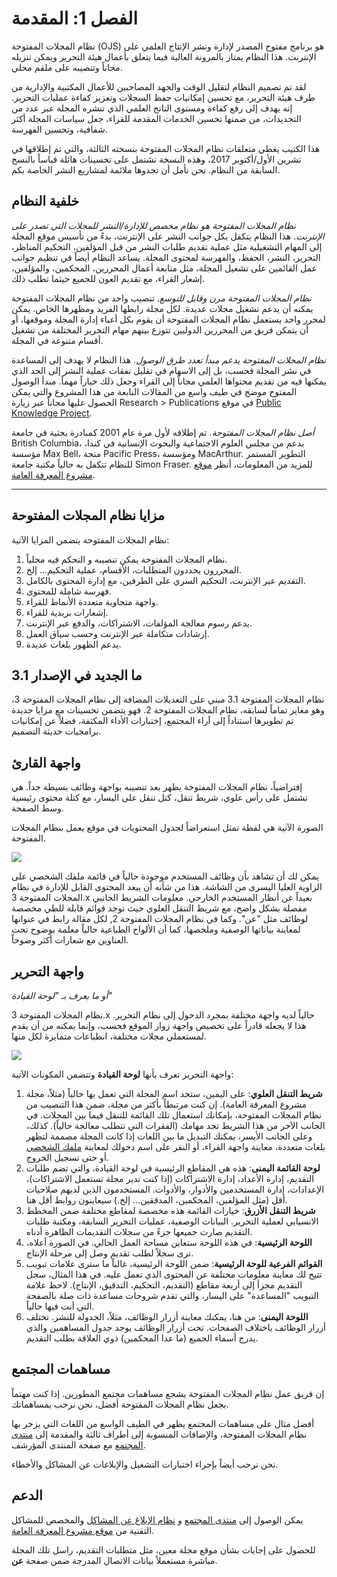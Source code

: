 # الفصل 1: المقدمة

نظام المجلات المفتوحة \(OJS\) هو برنامج مفتوح المصدر لإدارة ونشر الإنتاج العلمي على الإنترنت. هذا النظام يمتاز بالمرونة العالية فيما يتعلق بأعمال هيئة التحرير ويمكن تنزيله مجاناً وتنصيبه على ملقم محلي.

لقد تم تصميم النظام لتقليل الوقت والجهد المصاحبين للأعمال المكتبية والإدارية من طرف هيئة التحرير، مع تحسين إمكانيات حفظ السجلات وتعزيز كفاءة عمليات التحرير. إنه يهدف إلى رفع كفاءة ومستوى الناتج العلمي الذي تنشره المجلة عبر عدد من التجديدات، من ضمنها تحسين الخدمات المقدمة للقراء، جعل سياسات المجلة أكثر شفافية، وتحسين الفهرسة.

هذا الكتيب يغطي متعلقات نظام المجلات المفتوحة بنسخته الثالثة، والتي تم إطلاقها في تشرين الأول/أكتوبر 2017، وهذه النسخة تشتمل على تحسينات هائلة قياساً بالنسخ السابقة من النظام. نحن نأمل أن تجدوها ملائمة لمشاريع النشر الخاصة بكم.

## خلفية النظام

*نظام المجلات المفتوحة هو نظام مخصص للإدارة/النشر للمجلات التي تصدر على الإنترنت*. هذا النظام يتكفل بكل جوانب النشر على الإنترنت، بدءً من تأسيس موقع المجلة إلى المهام التشغيلية مثل عملية تقديم طلبات النشر من قبل المؤلفين، التحكيم المناظر، التحرير، النشر، الحفظ، والفهرسة لمحتوى المجلة. يساعد النظام أيضاً في تنظيم جوانب عمل القائمين على تشغيل المجلة، مثل متابعة أعمال المحررين، المحكمين، والمؤلفين، إشعار القراء، مع تقديم العون للجميع حيثما تطلب ذلك.

*نظام المجلات المفتوحة مرن وقابل للتوسع*. تنصيب واحد من نظام المجلات المفتوحة يمكنه أن يدعم تشغيل مجلات عديدة. لكل مجلة رابطها الفريد ومظهرها الخاص. يمكن لمحرر واحد يستعمل نظام المجلات المفتوحة أن يقوم بكل أعباء إدارة المجلة وموقعها، أو أن يتمكن فريق من المحررين الدوليين تتوزع بينهم مهام التحرير المختلفة من تشغيل أقسام متنوعة في المجلة.

*نظام المجلات المفتوحة يدعم مبدأ تعدد طرق الوصول*. هذا النظام لا يهدف إلى المساعدة في نشر المجلة فحسب، بل إلى الاسهام في تقليل نفقات عملية النشر إلى الحد الذي يمكنها فيه من تقديم محتواها العلمي مجاناً إلى القراء وجعل ذلك خياراً مهماً. مبدأ الوصول المفتوح موضح في طيف واسع من المقالات النابعة من هذا المشروع والتي يمكن الحصول عليها مجاناً عبر زيارة Research > Publications في موقع [Public Knowledge Project](https://pkp.sfu.ca/).

*أصل نظام المجلات المفتوحة*. تم إطلاقه لأول مرة عام 2001 كمبادرة بحثية في جامعة British Columbia، بدعم من مجلس العلوم الاجتماعية والبحوث الإنسانية في كندا، مؤسسة Max Bell، منحة Pacific Press، ومؤسسة MacArthur. التطوير المستمر للنظام تتكفل به حالياً مكتبة جامعة Simon Fraser. للمزيد من المعلومات، أنظر [موقع مشروع المعرفة العامة](http://pkp.sfu.ca).

<hr />

## مزايا نظام المجلات المفتوحة

نظام المجلات المفتوحة يتضمن المزايا الآتية:
1. نظام المجلات المفتوحة يمكن تنصيبه و التحكم فيه محلياً.
2. المحررون يحددون المتطلبات، الأقسام، عملية التحكيم... إلخ.
3. التقديم عبر الإنترنت، التحكيم السري على الطرفين، مع إدارة المحتوى بالكامل.
4. فهرسة شاملة للمحتوى.
5. واجهة متجاوبة متعددة الأنماط للقراء.
6. إشعارات بريدية للقراء.
7. يدعم رسوم معالجة المؤلفات، الاشتراكات، والدفع عبر الإنترنت.
8. إرشادات متكاملة عبر الإنترنت وحسب سياق العمل.
9. يدعم الظهور بلغات عديدة.

## ما الجديد في الإصدار 3.1

نظام المجلات المفتوحة 3.1 مبني على التعديلات المضافة إلى  نظام المجلات المفتوحة 3، وهو مغاير تماماً لسابقه، نظام المجلات المفتوحة 2. فهو يتضمن تحسينات مع مزايا جديدة تم تطويرها استناداً إلى آراء المجتمع، إختبارات الأداء المكثفة، فضلاً عن إمكانيات برامجيات حديثة التصميم.

## واجهة القارئ

إفتراضياً، نظام المجلات المفتوحة يظهر بعد تنصيبه بواجهة وظائف بسيطة جداً. هي تشتمل على رأس علوي، شريط تنقل، كتل تنقل على اليسار، مع كتلة محتوى رئيسية وسط الصفحة.

الصورة الآتية هي لقطة تمثل استعراضاً لجدول المحتويات في موقع يعمل بنظام المجلات المفتوحة.

![](./assets/learning-ojs-3-ojs3-interface.png)

يمكن لك أن تشاهد بأن وظائف المستخدم موجودة حالياً في قائمة ملفك الشخصي على الزاوية العليا اليسرى من الشاشة. هذا من شأنه أن يبعد المحتوى القابل للإدارة في نظام المجلات المفتوحة 3.x بعيداً عن أنظار المستخدم الخارجي. معلومات الشريط الجانبي مفصلة بشكل واضح، مع شريط التنقل العلوي حيث توجد قوائم قابلة للطي مخصصة لوظائف مثل "عن". وكما في نظام المجلات المفتوحة 2, لكل مقالة رابط في عنوانها لمعاينة بياناتها الوصفية وملخصها، كما أن الألواح الطباعية حالياً معلمة بوضوح تحت العناوين مع شعارات أكثر وضوحاً.

## واجهة التحرير

_أو ما يعرف بـ "لوحة القيادة"_

نظام المجلات المفتوحة 3.x حالياً لديه واجهة مختلفة بمجرد الدخول إلى نظام التحرير. هذا لا يجعله قادراً على تخصيص واجهة زوار الموقع فحسب، وإنما يمكنه من أن يقدم لمستعملي مجلات مختلفة، انطباعات متمايزة لكل منها.

![](./assets/learning-ojs3.1-ed-dashboard.png)

واجهة التحرير تعرف بأنها **لوحة القيادة** وتتضمن المكونات الآتية:

1. **شريط التنقل العلوي**: على اليمين، ستجد اسم المجلة التي تعمل بها حالياً \(مثلاً، مجلة مشروع المعرفة العامة\). إن كنت مرتبطاً بأكثر من مجلة، ضمن هذا التنصيب من نظام المجلات المفتوحة، بإمكانك استعمال تلك القائمة للتنقل فيما بين المجلات. في الجانب الآخر من هذا الشريط تجد مهامك \(الفقرات التي تتطلب معالجة حالياً\). كذلك، وعلى الجانب الأيسر، يمكنك التبديل ما بين اللغات إذا كانت المجلة مصممة لتظهر بلغات متعددة، معاينة واجهة القراء، أو النقر على اسم دخولك لمعاينة [ملفك الشخصي](./user-accounts.md#معاينة-ملفك-الشخصي-وتعديله) أو حتى تسجيل الخروج.
2. **لوحة القائمة اليمنى**: هذه هي المقاطع الرئيسية في لوحة القيادة، والتي تضم طلبات التقديم، إدارة الأعداد، إدارة الاشتراكات \(إذا كنت تدير مجلة تستعمل الاشتراكات\)، الإعدادات، إدارة المستخدمين والأدوار، والأدوات. المستخدمون الذين لديهم صلاحيات أقل \(مثل المؤلفين، المحكمين، المدققين... إلخ.\) سيعاينون روابط أقل هنا.
3. **شريط التنقل الأزرق**: خيارات القائمة هذه مخصصة لمقاطع مختلفة ضمن المخطط الانسيابي لعملية التحرير. البيانات الوصفية، عمليات التحرير السابقة، ومكتبة طلبات التقديم صارت جميعها جزءً من سجلات التقديمات الظاهرة أدناه.
4. **اللوحة الرئيسية**: في هذه اللوحة ستعاين مساحة العمل الحالي. في الصورة أعلاه، ترى سجلاً لطلب تقديم وصل إلى مرحلة الإنتاج.
5. **القوائم الفرعية للوحة الرئيسية**: ضمن اللوحة الرئيسية، غالباً ما سترى علامات تبويب تتيح لك معاينة معلومات مختلفة عن المحتوى الذي تعمل عليه. في هذا المثال، سجل التقديم مجزأ إلى أربعة مقاطع \(التقديم، التحكيم، التدقيق، الإنتاج\). لاحظ علامة التبويب "المساعدة" على اليسار، والتي تقدم شروحات مساعدة ذات صلة بالصفحة التي أنت فيها حالياً.
6. **اللوحة اليمنى**: من هنا، يمكنك معاينة أزرار الوظائف، مثلاً، الجدولة للنشر. تختلف أزرار الوظائف باختلاف الصفحات. تحت أزرار الوظائف يوجد جدول المساهمين والذي يدرج أسماء الجميع \(ما عدا المحكمين\) ذوي العلاقة بطلب التقديم.

## مساهمات المجتمع

إن فريق عمل نظام المجلات المفتوحة يشجع مساهمات مجتمع المطورين. إذا كنت مهتماً بجعل نظام المجلات المفتوحة أفضل، نحن نرحب بمساهماتك.

أفضل مثال على مساهمات المجتمع يظهر في الطيف الواسع من اللغات التي يزخر بها نظام المجلات المفتوحة، والإضافات المنسوبة إلى أطراف ثالثة والمقدمة إلى [منتدى المجتمع](https://forum.pkp.sfu.ca/) مع صفحة المنتدى المؤرشف.

نحن نرحب أيضاً بإجراء اختبارات التشغيل والإبلاغات عن المشاكل والأخطاء.

## الدعم

يمكن الوصول إلى [منتدى المجتمع](https://forum.pkp.sfu.ca/) و [نظام الإبلاغ عن المشاكل](https://github.com/pkp/pkp-lib/#issues) والمخصص للمشاكل التقنية من [موقع مشروع المعرفة العامة](https://pkp.sfu.ca).

للحصول على إجابات بشأن موقع مجلة معين، مثل متطلبات التقديم، راسل تلك المجلة مباشرة مستعملاً بيانات الاتصال المدرجة ضمن صفحة **عن**.

